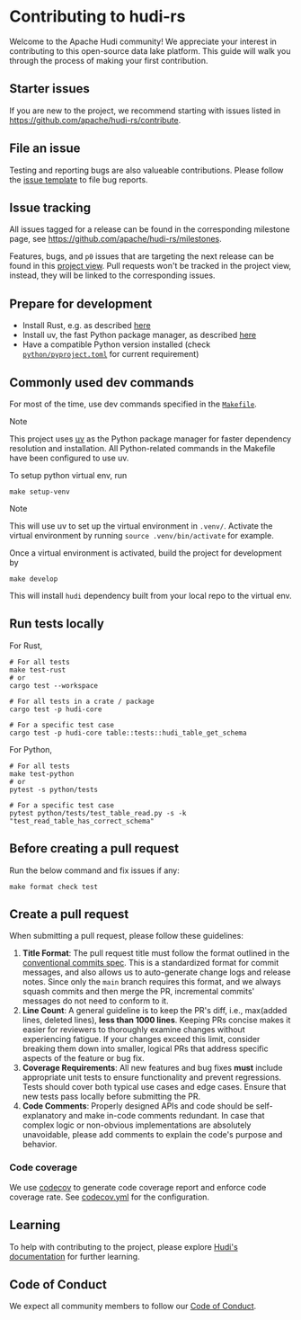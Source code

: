 <!--
  ~ Licensed to the Apache Software Foundation (ASF) under one
  ~ or more contributor license agreements.  See the NOTICE file
  ~ distributed with this work for additional information
  ~ regarding copyright ownership.  The ASF licenses this file
  ~ to you under the Apache License, Version 2.0 (the
  ~ "License"); you may not use this file except in compliance
  ~ with the License.  You may obtain a copy of the License at
  ~
  ~   http://www.apache.org/licenses/LICENSE-2.0
  ~
  ~ Unless required by applicable law or agreed to in writing,
  ~ software distributed under the License is distributed on an
  ~ "AS IS" BASIS, WITHOUT WARRANTIES OR CONDITIONS OF ANY
  ~ KIND, either express or implied.  See the License for the
  ~ specific language governing permissions and limitations
  ~ under the License.
-->

# Contributing to hudi-rs

Welcome to the Apache Hudi community! We appreciate your interest in contributing to this open-source data lake
platform. This guide will walk you through the process of making your first contribution.

## Starter issues

If you are new to the project, we recommend starting with issues listed
in https://github.com/apache/hudi-rs/contribute.

## File an issue

Testing and reporting bugs are also valueable contributions. Please follow
the [issue template](https://github.com/apache/hudi-rs/issues/new?template=bug_report.yml) to file bug reports.

## Issue tracking

All issues tagged for a release can be found in the corresponding milestone page,
see https://github.com/apache/hudi-rs/milestones.

Features, bugs, and `p0` issues that are targeting the next release can be found in
this [project view](https://github.com/orgs/apache/projects/356/views/4). Pull requests won't be tracked in the project
view, instead, they will be linked to the corresponding issues.

## Prepare for development

- Install Rust, e.g. as described [here](https://doc.rust-lang.org/cargo/getting-started/installation.html)
- Install uv, the fast Python package manager, as described [here](https://docs.astral.sh/uv/getting-started/installation/)
- Have a compatible Python version installed (check [`python/pyproject.toml`](./python/pyproject.toml) for current
  requirement)

## Commonly used dev commands

For most of the time, use dev commands specified in the [`Makefile`](Makefile).

> [!NOTE]
> This project uses [uv](https://github.com/astral-sh/uv) as the Python package manager for faster dependency resolution and installation. All Python-related commands in the Makefile have been configured to use uv.

To setup python virtual env, run

```shell
make setup-venv
```

> [!NOTE]
> This will use uv to set up the virtual environment in `.venv/`.
> Activate the virtual environment by running `source .venv/bin/activate` for example.

Once a virtual environment is activated, build the project for development by

```shell
make develop
```

This will install `hudi` dependency built from your local repo to the virtual env.

## Run tests locally

For Rust,

```shell
# For all tests
make test-rust
# or
cargo test --workspace

# For all tests in a crate / package
cargo test -p hudi-core

# For a specific test case
cargo test -p hudi-core table::tests::hudi_table_get_schema
```

For Python,

```shell
# For all tests
make test-python
# or
pytest -s python/tests

# For a specific test case
pytest python/tests/test_table_read.py -s -k "test_read_table_has_correct_schema"
```

## Before creating a pull request

Run the below command and fix issues if any:

```shell
make format check test
```

## Create a pull request

When submitting a pull request, please follow these guidelines:

1. **Title Format**: The pull request title must follow the format outlined in
   the [conventional commits spec](https://www.conventionalcommits.org). This is a standardized format for commit
   messages, and also allows us to auto-generate change logs and release notes. Since only the `main` branch requires
   this format, and we always squash commits and then merge the PR, incremental commits' messages do not need to conform
   to it.
2. **Line Count**: A general guideline is to keep the PR's diff, i.e., max(added lines, deleted lines), **less than 1000
   lines**. Keeping PRs concise makes it easier for reviewers to thoroughly examine changes without experiencing
   fatigue. If your changes exceed this limit, consider breaking them down into smaller, logical PRs that address
   specific aspects of the feature or bug fix.
3. **Coverage Requirements**: All new features and bug fixes **must** include appropriate unit tests to ensure
   functionality and prevent regressions. Tests should cover both typical use cases and edge cases. Ensure that new
   tests pass locally before submitting the PR.
4. **Code Comments**: Properly designed APIs and code should be self-explanatory and make in-code comments redundant. In
   case that complex logic or non-obvious implementations are absolutely unavoidable, please add comments to explain the
   code's purpose and behavior.

### Code coverage

We use [codecov](https://app.codecov.io/github/apache/hudi-rs) to generate code coverage report and enforce code 
coverage rate. See [codecov.yml](./codecov.yml) for the configuration.

## Learning

To help with contributing to the project, please explore [Hudi's documentation](https://hudi.apache.org/docs/overview)
for further learning.

## Code of Conduct

We expect all community members to follow
our [Code of Conduct](https://www.apache.org/foundation/policies/conduct.html).
